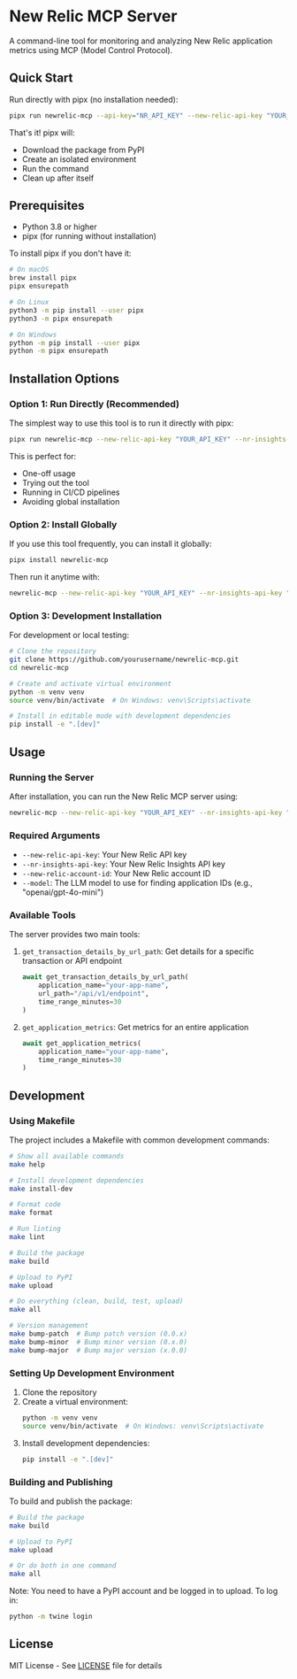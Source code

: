 # New Relic MCP Server

A command-line tool for monitoring and analyzing New Relic application metrics using MCP (Model Control Protocol).

## Quick Start

Run directly with pipx (no installation needed):

```bash
pipx run newrelic-mcp --api-key="NR_API_KEY" --new-relic-api-key "YOUR_API_KEY" --insights-key "YOUR_NR_INSIGHTS_API_KEY" --account-id "YOUR_NR_ACCOUNT_ID" --model "openai/gpt-4o-mini"
```

That's it! pipx will:
- Download the package from PyPI
- Create an isolated environment
- Run the command
- Clean up after itself

## Prerequisites

- Python 3.8 or higher
- pipx (for running without installation)

To install pipx if you don't have it:
```bash
# On macOS
brew install pipx
pipx ensurepath

# On Linux
python3 -m pip install --user pipx
python3 -m pipx ensurepath

# On Windows
python -m pip install --user pipx
python -m pipx ensurepath
```

## Installation Options

### Option 1: Run Directly (Recommended)

The simplest way to use this tool is to run it directly with pipx:

```bash
pipx run newrelic-mcp --new-relic-api-key "YOUR_API_KEY" --nr-insights-api-key "YOUR_INSIGHTS_KEY" --new-relic-account-id "YOUR_ACCOUNT_ID" --model "openai/gpt-4o-mini"
```

This is perfect for:
- One-off usage
- Trying out the tool
- Running in CI/CD pipelines
- Avoiding global installation

### Option 2: Install Globally

If you use this tool frequently, you can install it globally:

```bash
pipx install newrelic-mcp
```

Then run it anytime with:
```bash
newrelic-mcp --new-relic-api-key "YOUR_API_KEY" --nr-insights-api-key "YOUR_INSIGHTS_KEY" --new-relic-account-id "YOUR_ACCOUNT_ID" --model "openai/gpt-4o-mini"
```

### Option 3: Development Installation

For development or local testing:

```bash
# Clone the repository
git clone https://github.com/yourusername/newrelic-mcp.git
cd newrelic-mcp

# Create and activate virtual environment
python -m venv venv
source venv/bin/activate  # On Windows: venv\Scripts\activate

# Install in editable mode with development dependencies
pip install -e ".[dev]"
```

## Usage

### Running the Server

After installation, you can run the New Relic MCP server using:

```bash
newrelic-mcp --new-relic-api-key "YOUR_API_KEY" --nr-insights-api-key "YOUR_INSIGHTS_KEY" --new-relic-account-id "YOUR_ACCOUNT_ID" --model "openai/gpt-4o-mini"
```

### Required Arguments

- `--new-relic-api-key`: Your New Relic API key
- `--nr-insights-api-key`: Your New Relic Insights API key
- `--new-relic-account-id`: Your New Relic account ID
- `--model`: The LLM model to use for finding application IDs (e.g., "openai/gpt-4o-mini")

### Available Tools

The server provides two main tools:

1. `get_transaction_details_by_url_path`: Get details for a specific transaction or API endpoint
   ```python
   await get_transaction_details_by_url_path(
       application_name="your-app-name",
       url_path="/api/v1/endpoint",
       time_range_minutes=30
   )
   ```

2. `get_application_metrics`: Get metrics for an entire application
   ```python
   await get_application_metrics(
       application_name="your-app-name",
       time_range_minutes=30
   )
   ```

## Development

### Using Makefile

The project includes a Makefile with common development commands:

```bash
# Show all available commands
make help

# Install development dependencies
make install-dev

# Format code
make format

# Run linting
make lint

# Build the package
make build

# Upload to PyPI
make upload

# Do everything (clean, build, test, upload)
make all

# Version management
make bump-patch  # Bump patch version (0.0.x)
make bump-minor  # Bump minor version (0.x.0)
make bump-major  # Bump major version (x.0.0)
```

### Setting Up Development Environment

1. Clone the repository
2. Create a virtual environment:
   ```bash
   python -m venv venv
   source venv/bin/activate  # On Windows: venv\Scripts\activate
   ```
3. Install development dependencies:
   ```bash
   pip install -e ".[dev]"
   ```

### Building and Publishing

To build and publish the package:

```bash
# Build the package
make build

# Upload to PyPI
make upload

# Or do both in one command
make all
```

Note: You need to have a PyPI account and be logged in to upload. To log in:
```bash
python -m twine login
```

## License

MIT License - See [LICENSE](LICENSE) file for details 